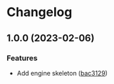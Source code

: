 # Changelog

## 1.0.0 (2023-02-06)


### Features

* Add engine skeleton ([bac3129](https://github.com/evematic/evematic/commit/bac3129ac20d585235c91d5e1ba09cb8a0d39ceb))
